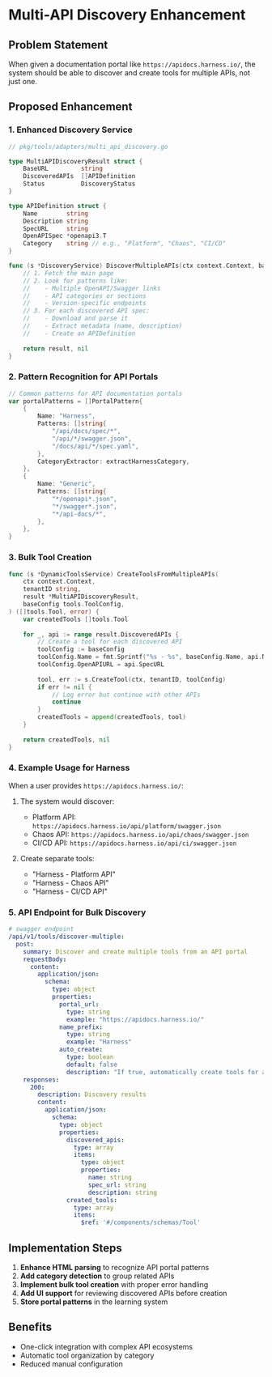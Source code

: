 <!-- SOURCE VERIFICATION
Last Verified: 2025-08-11 14:39:28
Verification Script: update-docs-parallel.sh
Batch: ab
-->

# Multi-API Discovery Enhancement

## Problem Statement
When given a documentation portal like `https://apidocs.harness.io/`, the system should be able to discover and create tools for multiple APIs, not just one.

## Proposed Enhancement

### 1. Enhanced Discovery Service

```go
// pkg/tools/adapters/multi_api_discovery.go

type MultiAPIDiscoveryResult struct {
    BaseURL         string
    DiscoveredAPIs  []APIDefinition
    Status          DiscoveryStatus
}

type APIDefinition struct {
    Name        string
    Description string
    SpecURL     string
    OpenAPISpec *openapi3.T
    Category    string // e.g., "Platform", "Chaos", "CI/CD"
}

func (s *DiscoveryService) DiscoverMultipleAPIs(ctx context.Context, baseURL string) (*MultiAPIDiscoveryResult, error) {
    // 1. Fetch the main page
    // 2. Look for patterns like:
    //    - Multiple OpenAPI/Swagger links
    //    - API categories or sections
    //    - Version-specific endpoints
    // 3. For each discovered API spec:
    //    - Download and parse it
    //    - Extract metadata (name, description)
    //    - Create an APIDefinition
    
    return result, nil
}
```

### 2. Pattern Recognition for API Portals

```go
// Common patterns for API documentation portals
var portalPatterns = []PortalPattern{
    {
        Name: "Harness",
        Patterns: []string{
            "/api/docs/spec/*",
            "/api/*/swagger.json",
            "/docs/api/*/spec.yaml",
        },
        CategoryExtractor: extractHarnessCategory,
    },
    {
        Name: "Generic",
        Patterns: []string{
            "*/openapi*.json",
            "*/swagger*.json",
            "*/api-docs/*",
        },
    },
}
```

### 3. Bulk Tool Creation

```go
func (s *DynamicToolsService) CreateToolsFromMultipleAPIs(
    ctx context.Context,
    tenantID string,
    result *MultiAPIDiscoveryResult,
    baseConfig tools.ToolConfig,
) ([]tools.Tool, error) {
    var createdTools []tools.Tool
    
    for _, api := range result.DiscoveredAPIs {
        // Create a tool for each discovered API
        toolConfig := baseConfig
        toolConfig.Name = fmt.Sprintf("%s - %s", baseConfig.Name, api.Name)
        toolConfig.OpenAPIURL = api.SpecURL
        
        tool, err := s.CreateTool(ctx, tenantID, toolConfig)
        if err != nil {
            // Log error but continue with other APIs
            continue
        }
        createdTools = append(createdTools, tool)
    }
    
    return createdTools, nil
}
```

### 4. Example Usage for Harness

When a user provides `https://apidocs.harness.io/`:

1. The system would discover:
   - Platform API: `https://apidocs.harness.io/api/platform/swagger.json`
   - Chaos API: `https://apidocs.harness.io/api/chaos/swagger.json`
   - CI/CD API: `https://apidocs.harness.io/api/ci/swagger.json`

2. Create separate tools:
   - "Harness - Platform API"
   - "Harness - Chaos API"
   - "Harness - CI/CD API"

### 5. API Endpoint for Bulk Discovery

```yaml
# swagger endpoint
/api/v1/tools/discover-multiple:
  post:
    summary: Discover and create multiple tools from an API portal
    requestBody:
      content:
        application/json:
          schema:
            type: object
            properties:
              portal_url:
                type: string
                example: "https://apidocs.harness.io/"
              name_prefix:
                type: string
                example: "Harness"
              auto_create:
                type: boolean
                default: false
                description: "If true, automatically create tools for all discovered APIs"
    responses:
      200:
        description: Discovery results
        content:
          application/json:
            schema:
              type: object
              properties:
                discovered_apis:
                  type: array
                  items:
                    type: object
                    properties:
                      name: string
                      spec_url: string
                      description: string
                created_tools:
                  type: array
                  items:
                    $ref: '#/components/schemas/Tool'
```

## Implementation Steps

1. **Enhance HTML parsing** to recognize API portal patterns
2. **Add category detection** to group related APIs
3. **Implement bulk tool creation** with proper error handling
4. **Add UI support** for reviewing discovered APIs before creation
5. **Store portal patterns** in the learning system

## Benefits

- One-click integration with complex API ecosystems
- Automatic tool organization by category
- Reduced manual configuration
